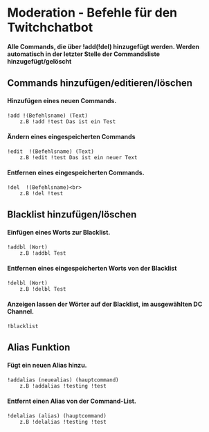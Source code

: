 # Moderation - Befehle für den Twitchchatbot

**Alle Commands, die über !add(!del) hinzugefügt werden. Werden automatisch in der letzter Stelle der Commandsliste hinzugefügt/gelöscht**

## **Commands hinzufügen/editieren/löschen**

#### Hinzufügen eines neuen Commands.<br>

```
!add !(Befehlsname) (Text)  
    z.B !add !test Das ist ein Test
```
#### Ändern eines eingespeicherten Commands<br>

```
!edit  !(Befehlsname) (Text)  
    z.B !edit !test Das ist ein neuer Text 
 ```     
#### Entfernen eines eingespeicherten Commands.<br>

```
!del  !(Befehlsname)<br>    
    z.B !del !test
```
## **Blacklist  hinzufügen/löschen**

#### Einfügen eines Worts zur Blacklist.<br>

```
!addbl (Wort)   
    z.B !addbl Test
```      
#### Entfernen eines eingespeicherten Worts von der Blacklist<br>

```
!delbl (Wort)
    z.B !delbl Test 
```      
#### Anzeigen lassen der Wörter auf der Blacklist, im ausgewählten DC Channel.<br>

```
!blacklist
```

## **Alias Funktion**

#### Fügt ein neuen Alias hinzu.<br>

```
!addalias (neuealias) (hauptcommand)
    z.B !addalias !testing !test
```
#### Entfernt einen Alias von der Command-List.<br>

```
!delalias (alias) (hauptcommand)
    z.B !delalias !testing !test 
```